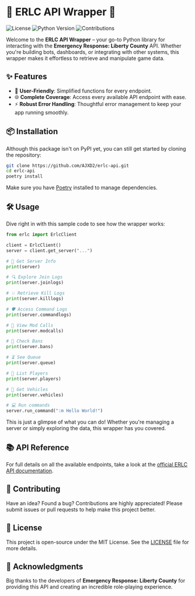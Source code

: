 # 🚓 ERLC API Wrapper 🚒

![License](https://img.shields.io/github/license/AJXD2/erlc-api)
![Python Version](https://img.shields.io/badge/python-3.8%2B-blue)
![Contributions](https://img.shields.io/badge/contributions-welcome-brightgreen.svg)

Welcome to the **ERLC API Wrapper** – your go-to Python library for interacting with the **Emergency Response: Liberty County** API. Whether you're building bots, dashboards, or integrating with other systems, this wrapper makes it effortless to retrieve and manipulate game data.

## ✨ Features

- 🚀 **User-Friendly**: Simplified functions for every endpoint.
- 🌐 **Complete Coverage**: Access every available API endpoint with ease.
- ⚡ **Robust Error Handling**: Thoughtful error management to keep your app running smoothly.

## 📦 Installation

Although this package isn't on PyPI yet, you can still get started by cloning the repository:

```bash
git clone https://github.com/AJXD2/erlc-api.git
cd erlc-api
poetry install
```

Make sure you have [Poetry](https://python-poetry.org/docs/#installation) installed to manage dependencies.

## 🛠️ Usage

Dive right in with this sample code to see how the wrapper works:

```python
from erlc import ErlcClient

client = ErlcClient()
server = client.get_server("...")

# 🚓 Get Server Info
print(server)

# 🔍 Explore Join Logs
print(server.joinlogs)

# 💥 Retrieve Kill Logs
print(server.killlogs)

# 🛡️ Access Command Logs
print(server.commandlogs)

# 🚨 View Mod Calls
print(server.modcalls)

# 🚷 Check Bans
print(server.bans)

# ⏳ See Queue
print(server.queue)

# 👥 List Players
print(server.players)

# 🚗 Get Vehicles
print(server.vehicles)

# 💻 Run commands
server.run_command(":m Hello World!")

```

This is just a glimpse of what you can do! Whether you're managing a server or simply exploring the data, this wrapper has you covered.

## 📚 API Reference

For full details on all the available endpoints, take a look at the [official ERLC API documentation](https://apidocs.policeroleplay.community/).

## 🤝 Contributing

Have an idea? Found a bug? Contributions are highly appreciated! Please submit issues or pull requests to help make this project better.

## 📜 License

This project is open-source under the MIT License. See the [LICENSE](LICENSE) file for more details.

## 🙏 Acknowledgments

Big thanks to the developers of **Emergency Response: Liberty County** for providing this API and creating an incredible role-playing experience.
